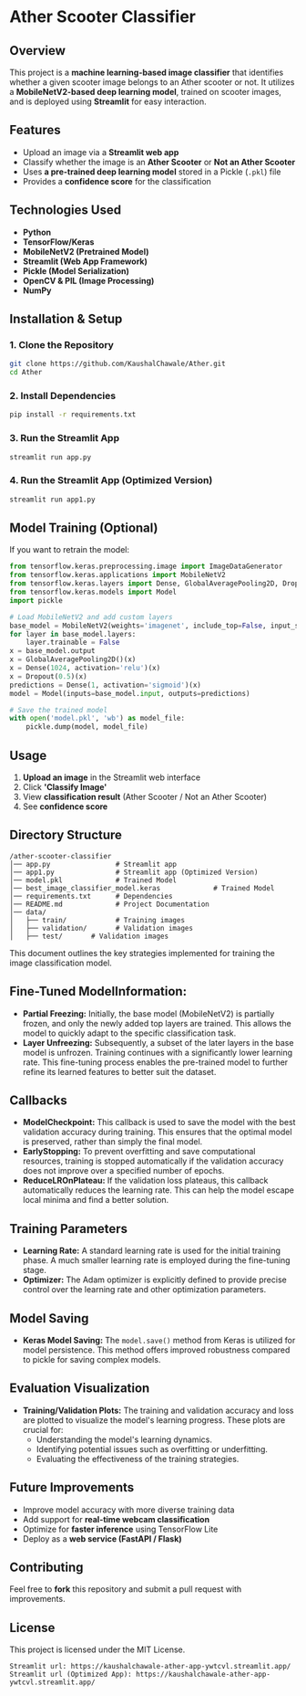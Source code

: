 
# Ather Scooter Classifier

## Overview

This project is a **machine learning-based image classifier** that identifies whether a given scooter image belongs to an Ather scooter or not. It utilizes a **MobileNetV2-based deep learning model**, trained on scooter images, and is deployed using **Streamlit** for easy interaction.

## Features

- Upload an image via a **Streamlit web app**
- Classify whether the image is an **Ather Scooter** or **Not an Ather Scooter**
- Uses **a pre-trained deep learning model** stored in a Pickle (`.pkl`) file
- Provides a **confidence score** for the classification

## Technologies Used

- **Python**
- **TensorFlow/Keras**
- **MobileNetV2 (Pretrained Model)**
- **Streamlit (Web App Framework)**
- **Pickle (Model Serialization)**
- **OpenCV & PIL (Image Processing)**
- **NumPy**

## Installation & Setup

### 1. Clone the Repository

```bash
git clone https://github.com/KaushalChawale/Ather.git
cd Ather
```


### 2. Install Dependencies

```bash
pip install -r requirements.txt
```

### 3. Run the Streamlit App

```bash
streamlit run app.py
```

### 4. Run the Streamlit App (Optimized Version)

```bash
streamlit run app1.py
```

## Model Training (Optional)

If you want to retrain the model:

```python
from tensorflow.keras.preprocessing.image import ImageDataGenerator
from tensorflow.keras.applications import MobileNetV2
from tensorflow.keras.layers import Dense, GlobalAveragePooling2D, Dropout
from tensorflow.keras.models import Model
import pickle

# Load MobileNetV2 and add custom layers
base_model = MobileNetV2(weights='imagenet', include_top=False, input_shape=(224, 224, 3))
for layer in base_model.layers:
    layer.trainable = False
x = base_model.output
x = GlobalAveragePooling2D()(x)
x = Dense(1024, activation='relu')(x)
x = Dropout(0.5)(x)
predictions = Dense(1, activation='sigmoid')(x)
model = Model(inputs=base_model.input, outputs=predictions)

# Save the trained model
with open('model.pkl', 'wb') as model_file:
    pickle.dump(model, model_file)
```

## Usage

1. **Upload an image** in the Streamlit web interface
2. Click **'Classify Image'**
3. View **classification result** (Ather Scooter / Not an Ather Scooter)
4. See **confidence score**

## Directory Structure

```
/ather-scooter-classifier
│── app.py                # Streamlit app
│── app1.py               # Streamlit app (Optimized Version) 
│── model.pkl             # Trained Model
│── best_image_classifier_model.keras             # Trained Model
│── requirements.txt      # Dependencies
│── README.md             # Project Documentation
│── data/
│   ├── train/            # Training images
│   ├── validation/       # Validation images
│   ├── test/       # Validation images

```

This document outlines the key strategies implemented for training the image classification model.

## Fine-Tuned ModelInformation:

* **Partial Freezing:** Initially, the base model (MobileNetV2) is partially frozen, and only the newly added top layers are trained. This allows the model to quickly adapt to the specific classification task.
* **Layer Unfreezing:** Subsequently, a subset of the later layers in the base model is unfrozen. Training continues with a significantly lower learning rate. This fine-tuning process enables the pre-trained model to further refine its learned features to better suit the dataset.

## Callbacks

* **ModelCheckpoint:** This callback is used to save the model with the best validation accuracy during training. This ensures that the optimal model is preserved, rather than simply the final model.
* **EarlyStopping:** To prevent overfitting and save computational resources, training is stopped automatically if the validation accuracy does not improve over a specified number of epochs.
* **ReduceLROnPlateau:** If the validation loss plateaus, this callback automatically reduces the learning rate. This can help the model escape local minima and find a better solution.

## Training Parameters

* **Learning Rate:** A standard learning rate is used for the initial training phase. A much smaller learning rate is employed during the fine-tuning stage.
* **Optimizer:** The Adam optimizer is explicitly defined to provide precise control over the learning rate and other optimization parameters.

## Model Saving

* **Keras Model Saving:** The `model.save()` method from Keras is utilized for model persistence. This method offers improved robustness compared to pickle for saving complex models.

## Evaluation Visualization

* **Training/Validation Plots:** The training and validation accuracy and loss are plotted to visualize the model's learning progress. These plots are crucial for:
    * Understanding the model's learning dynamics.
    * Identifying potential issues such as overfitting or underfitting.
    * Evaluating the effectiveness of the training strategies.

## Future Improvements

- Improve model accuracy with more diverse training data
- Add support for **real-time webcam classification**
- Optimize for **faster inference** using TensorFlow Lite
- Deploy as a **web service (FastAPI / Flask)**

## Contributing

Feel free to **fork** this repository and submit a pull request with improvements.

## License

This project is licensed under the MIT License.

```
Streamlit url: https://kaushalchawale-ather-app-ywtcvl.streamlit.app/
Streamlit url (Optimized App): https://kaushalchawale-ather-app-ywtcvl.streamlit.app/
```
